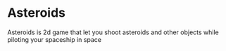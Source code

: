 # Asteroids
Asteroids is 2d game that let you shoot asteroids and other objects while piloting your spaceship in space
